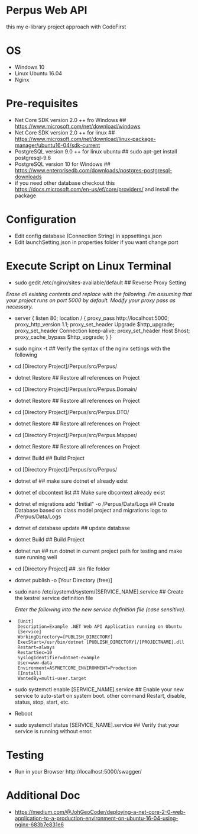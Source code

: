 # Perpus Web API

this my e-library project approach with CodeFirst

# OS

- Windows 10
- Linux Ubuntu 16.04
- Nginx 

# Pre-requisites

- Net Core SDK version 2.0 ++ fro Windows ## https://www.microsoft.com/net/download/windows
- Net Core SDK version 2.0 ++ for linux ## https://www.microsoft.com/net/download/linux-package-manager/ubuntu16-04/sdk-current
- PostgreSQL version 9.0 ++ for linux ubuntu ## sudo apt-get install postgresql-9.6
- PostgreSQL version 10 for Windows ## https://www.enterprisedb.com/downloads/postgres-postgresql-downloads
- if you need other database checkout this https://docs.microsoft.com/en-us/ef/core/providers/ and install the package

# Configuration 

- Edit config database (Connection String) in appsettings.json
- Edit launchSetting.json in properties folder if you want change port

# Execute Script on Linux Terminal

- sudo gedit /etc/nginx/sites-available/default ## Reverse Proxy Setting

*Erase all existing contents and replace with the following. I'm assuming that your project runs on port 5000 by default. Modify your proxy pass as necessary.*
-   server {
         listen 80;
         location / {
             proxy_pass http://localhost:5000;
             proxy_http_version 1.1;
             proxy_set_header Upgrade $http_upgrade;
             proxy_set_header Connection keep-alive;
             proxy_set_header Host $host;
             proxy_cache_bypass $http_upgrade;
         }
     }

- sudo nginx -t ## Verify the syntax of the nginx settings with the following
- cd [Directory Project]/Perpus/src/Perpus/
- dotnet Restore ## Restore all references on Project
- cd [Directory Project]/Perpus/src/Perpus.Domain/
- dotnet Restore ## Restore all references on Project
- cd [Directory Project]/Perpus/src/Perpus.DTO/
- dotnet Restore ## Restore all references on Project
- cd [Directory Project]/Perpus/src/Perpus.Mapper/
- dotnet Restore ## Restore all references on Project
- dotnet Build ## Build Project
- cd [Directory Project]/Perpus/src/Perpus/
- dotnet ef ## make sure dotnet ef already exist
- dotnet ef dbcontext list ## Make sure dbcontext already exist
- dotnet ef migrations add "Initial" -o /Perpus/Data/Logs ## Create Database based on class model project and migrations logs to /Perpus/Data/Logs
- dotnet ef database update ## update database
- dotnet Build ## Build Project
- dotnet run ## run dotnet in current project path for testing and make sure running well
- cd [Directory Project] ## .sln file folder
- dotnet publish -o [Your Directory (free)]
- sudo nano /etc/systemd/system/[SERVICE_NAME].service ## Create the kestrel service definition file

  *Enter the following into the new service definition file (case sensitive).*
-      [Unit]
       Description=Example .NET Web API Application running on Ubuntu
       [Service]
       WorkingDirectory=[PUBLISH_DIRECTORY]
       ExecStart=/usr/bin/dotnet [PUBLISH_DIRECTORY]/[PROJECTNAME].dll
       Restart=always
       RestartSec=10
       SyslogIdentifier=dotnet-example
       User=www-data
       Environment=ASPNETCORE_ENVIRONMENT=Production
       [Install]
       WantedBy=multi-user.target
- sudo systemctl enable [SERVICE_NAME].service ## Enable your new service to auto-start on system boot. other command Restart, disable, status, stop, start, etc.
- Reboot
- sudo systemctl status [SERVICE_NAME].service ## Verify that your service is running without error.

# Testing

- Run in your Browser http://localhost:5000/swagger/

# Additional Doc
- https://medium.com/@JohGeoCoder/deploying-a-net-core-2-0-web-application-to-a-production-environment-on-ubuntu-16-04-using-nginx-683b7e831e6

